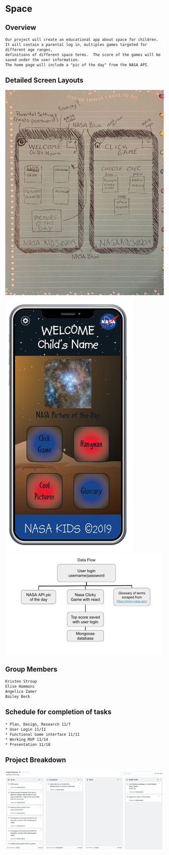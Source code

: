 # Space 

## Overview
    Our project will create an educational app about space for children.  It will contain a parental log in, multiples games targeted for different age ranges, 
    definitions of different space terms.  The score of the games will be saved under the user information.
    The home page will include a "pic of the day" from the NASA API.

## Detailed  Screen Layouts
![Image of screen layouts](/images/wireframe.jpg)
![Image of home page](images/home.png)
![Image of data flow](images/DataFlow.png)


## Group Members
    Kristen Stroup
    Elise Hammons
    Angelica Zamer
    Bailey Beck


## Schedule for completion of tasks
    * Plan, Design, Research 11/7
    * User Login 11/11
    * Functional Game interface 11/11
    * Working MVP 11/14
    * Presentation 11/18


## Project Breakdown
![Image of project breakdown](/images/project-breakdown.png)